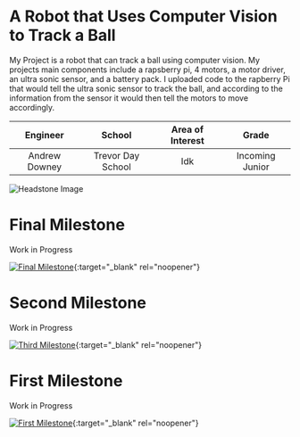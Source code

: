 ﻿# A Robot that Uses Computer Vision to Track a Ball
My Project is a robot that can track a ball using computer vision. My projects main components include a rapsberry pi, 4 motors, a motor driver, an ultra sonic sensor, and a battery pack. I uploaded code to the rapberry Pi that would tell the ultra sonic sensor to track the ball, and according to the information from the sensor it would then tell the motors to move accordingly.

| **Engineer** | **School** | **Area of Interest** | **Grade** |
|:--:|:--:|:--:|:--:|
| Andrew Downey | Trevor Day School | Idk | Incoming Junior

![Headstone Image](https://bluestampengineering.com/wp-content/uploads/2016/05/improve.jpg)
  
# Final Milestone
Work in Progress 

[![Final Milestone](https://res.cloudinary.com/marcomontalbano/image/upload/v1612573869/video_to_markdown/images/youtube--F7M7imOVGug-c05b58ac6eb4c4700831b2b3070cd403.jpg )](https://www.youtube.com/watch?v=F7M7imOVGug&feature=emb_logo "Final Milestone"){:target="_blank" rel="noopener"}

# Second Milestone
Work in Progress 

[![Third Milestone](https://res.cloudinary.com/marcomontalbano/image/upload/v1612574014/video_to_markdown/images/youtube--y3VAmNlER5Y-c05b58ac6eb4c4700831b2b3070cd403.jpg)](https://www.youtube.com/watch?v=y3VAmNlER5Y&feature=emb_logo "Second Milestone"){:target="_blank" rel="noopener"}

# First Milestone 
Work in Progress 

[![First Milestone](https://res.cloudinary.com/marcomontalbano/image/upload/v1612574117/video_to_markdown/images/youtube--CaCazFBhYKs-c05b58ac6eb4c4700831b2b3070cd403.jpg)](https://www.youtube.com/watch?v=CaCazFBhYKs "First Milestone"){:target="_blank" rel="noopener"}
